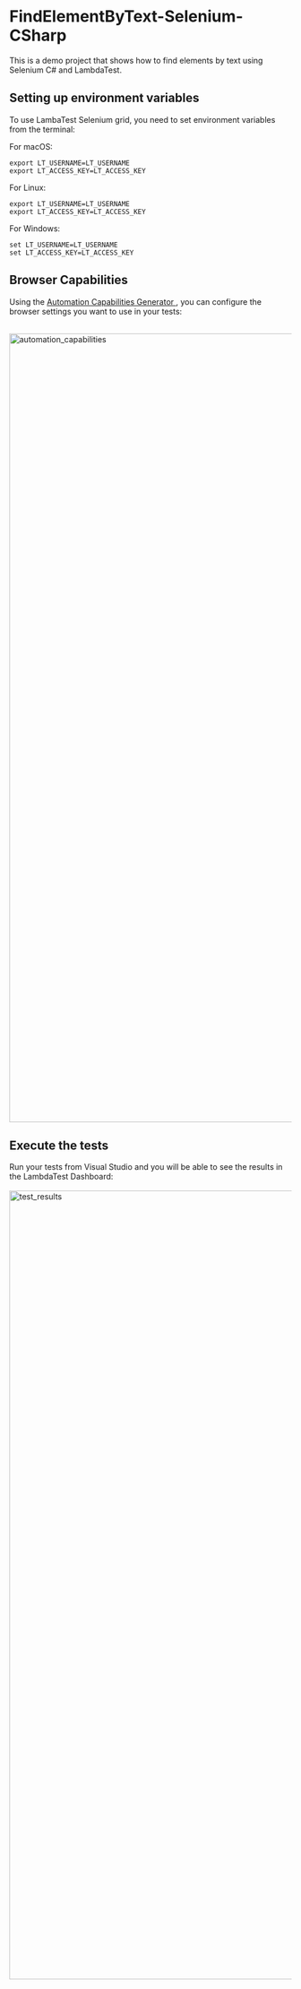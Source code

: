 # FindElementByText-Selenium-CSharp

This is a demo project that shows how to find elements by text using Selenium C# and LambdaTest.

<h2> Setting up environment variables </h2>
To use LambaTest Selenium grid, you need to set environment variables from the terminal:

For macOS:

```
export LT_USERNAME=LT_USERNAME
export LT_ACCESS_KEY=LT_ACCESS_KEY
```
For Linux:
```
export LT_USERNAME=LT_USERNAME
export LT_ACCESS_KEY=LT_ACCESS_KEY
```
For Windows:
```
set LT_USERNAME=LT_USERNAME
set LT_ACCESS_KEY=LT_ACCESS_KEY
```

<h2> Browser  Capabilities </h2>

Using the <a href = "https://www.lambdatest.com/capabilities-generator/"> Automation Capabilities Generator </a>, you can configure the browser settings you want to use in your tests:<br/><br/>

<img width="1408" alt="automation_capabilities" src="https://user-images.githubusercontent.com/60468653/200382450-0ffcb37b-ce1d-41d8-8b27-046215616b90.png">

<h2> Execute the tests </h2>
Run your tests from Visual Studio and you will be able to see the results in the LambdaTest Dashboard:<br/><br/>

<img width="1408" alt="test_results" src="https://user-images.githubusercontent.com/60468653/200383046-f0cffeb8-5adc-453d-a355-ee8b61e8b2e0.png">
